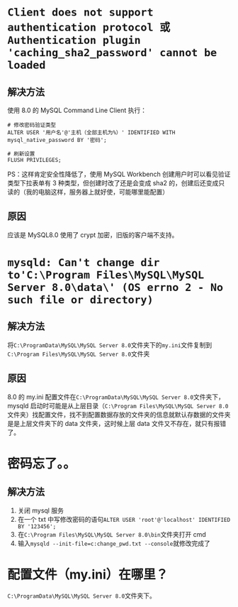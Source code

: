 # `Client does not support authentication protocol 或 Authentication plugin 'caching_sha2_password' cannot be loaded`

## 解决方法

使用 8.0 的 MySQL Command Line Client 执行：

```
# 修改密码验证类型
ALTER USER '用户名'@'主机（全部主机为%）' IDENTIFIED WITH mysql_native_password BY '密码';

# 刷新设置
FLUSH PRIVILEGES;
```

PS：这样肯定安全性降低了，使用 MySQL Workbench 创建用户时可以看见验证类型下拉表单有 3 种类型，但创建时改了还是会变成 sha2 的，创建后还变成只读的（我的电脑这样，服务器上就好使，可能哪里能配置）

## 原因

应该是 MySQL8.0 使用了 crypt 加密，旧版的客户端不支持。

# `mysqld: Can't change dir to'C:\Program Files\MySQL\MySQL Server 8.0\data\' (OS errno 2 - No such file or directory)`

## 解决方法

将`C:\ProgramData\MySQL\MySQL Server 8.0`文件夹下的`my.ini`文件复制到`C:\Program Files\MySQL\MySQL Server 8.0`文件夹

## 原因

8.0 的 my.ini 配置文件在`C:\ProgramData\MySQL\MySQL Server 8.0`文件夹下，mysqld 启动时可能是从上层目录（`C:\Program Files\MySQL\MySQL Server 8.0`文件夹）找配置文件，找不到配置数据存放的文件夹的信息就默认存数据的文件夹是是上层文件夹下的 data 文件夹，这时候上层 data 文件又不存在，就只有报错了。

# 密码忘了。。

## 解决方法

1.  关闭 mysql 服务
2.  在一个 txt 中写修改密码的语句`ALTER USER 'root'@'localhost' IDENTIFIED BY '123456';`
3.  在`C:\Program Files\MySQL\MySQL Server 8.0\bin`文件夹打开 cmd
4.  输入`mysqld --init-file=c:change_pwd.txt --console`就修改完成了

# 配置文件（my.ini）在哪里？

`C:\ProgramData\MySQL\MySQL Server 8.0`文件夹下。
